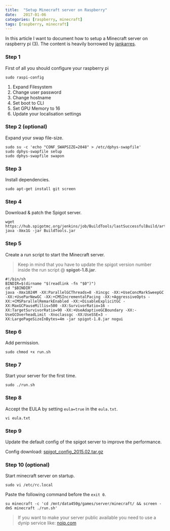```yaml
---
title:  "Setup Minecraft server on Raspberry"
date:   2017-01-06
categories: [raspberry, minecraft]
tags: [raspberry, minecraft]
---
```


In this article I want to document how to setup a Minecraft server on raspberry pi (3).
The content is heavily borrowed by [jankarres](https://jankarres.de).

### Step 1

First of all you should configure your raspberry pi

```
sudo raspi-config
```
1. Expand Filesystem
2. Change user password
3. Change hostname
4. Set boot to CLI
5. Set GPU Memory to 16
6. Update your localisation settings


### Step 2 (optional)

Expand your swap file-size.

```
sudo su -c 'echo "CONF_SWAPSIZE=2048" > /etc/dphys-swapfile'
sudo dphys-swapfile setup
sudo dphys-swapfile swapon
```


### Step 3

Install dependencies.

```
sudo apt-get install git screen
```


### Step 4

Download & patch the Spigot server.

```
wget https://hub.spigotmc.org/jenkins/job/BuildTools/lastSuccessfulBuild/artifact/target/BuildTools.jar
java -Xmx1G -jar BuildTools.jar
```

### Step 5

Create a run script to start the Minecraft server.

> Keep in mind that you have to update the spigot version number inside the run script @ **spigot-1.8.jar**. 

```
#!/bin/sh
BINDIR=$(dirname "$(readlink -fn "$0")")
cd "$BINDIR"
java -Xmx1024M -XX:ParallelGCThreads=8 -Xincgc -XX:+UseConcMarkSweepGC -XX:+UseParNewGC -XX:+CMSIncrementalPacing -XX:+AggressiveOpts -XX:+CMSParallelRemarkEnabled -XX:+DisableExplicitGC -XX:MaxGCPauseMillis=500 -XX:SurvivorRatio=16 -XX:TargetSurvivorRatio=90 -XX:+UseAdaptiveGCBoundary -XX:-UseGCOverheadLimit -Xnoclassgc -XX:UseSSE=3 -XX:LargePageSizeInBytes=4m -jar spigot-1.8.jar nogui
```

### Step 6

Add permission.

```
sudo chmod +x run.sh
```


### Step 7

Start your server for the first time.

```
sudo ./run.sh
```

### Step 8

Accept the EULA by setting `eula=true` in the `eula.txt`.

```
vi eula.txt
```

### Step 9

Update the default config of the spigot server to improve the performance.

Config download: [spigot_config_2015.02.tar.gz](../../files/spigot_config_2015_02.tar.gz)


### Step 10 (optional)

Start minecraft server on startup.

```
sudo vi /etc/rc.local
```

Paste the following command before the `exit 0`.

```
su minecraft -c 'cd /mnt/data450g/games/server/minecraft/ && screen -dmS minecraft ./run.sh'
```


> If you want to make your server public available you need to use a dynip service like: [noip.com](https://www.noip.com/)